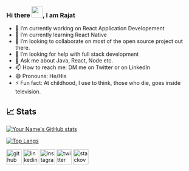 ### Hi there <img src="https://github.com/TheDudeThatCode/TheDudeThatCode/blob/master/Assets/Hi.gif" width="29px">, I am Rajat

- 🔭 I’m currently working on React Application Developement
- 🌱 I’m currently learning React Native
- 👯 I’m looking to collaborate on most of the open source project out there.
- 🤔 I’m looking for help with full stack development 
- 💬 Ask me about Java, React, Node etc.
- 📫 How to reach me: DM me on Twitter or on LinkedIn
- 😄 Pronouns: He/His
- ⚡ Fun fact: At childhood, I use to think, those who die, goes inside television. 

## 📈 Stats

[![Your Name's GitHub stats](https://github-readme-stats.vercel.app/api?username=Rajat-Dabade&show_icons=true)](https://github.com/Rajat-Dabade)

[![Top Langs](https://github-readme-stats.vercel.app/api/top-langs/?username=Rajat-Dabade&layout=compact)](https://github.com/Rajat-Dabade)


[<img src='https://cdn.jsdelivr.net/npm/simple-icons@3.0.1/icons/github.svg' alt='github' height='40'>](https://github.com/https://github.com/Rajat-Dabade)  [<img src='https://cdn.jsdelivr.net/npm/simple-icons@3.0.1/icons/linkedin.svg' alt='linkedin' height='40'>](https://www.linkedin.com/in/https://www.linkedin.com/in/rajat-dabade//)  [<img src='https://cdn.jsdelivr.net/npm/simple-icons@3.0.1/icons/instagram.svg' alt='instagram' height='40'>](https://www.instagram.com/https://www.instagram.com/m_rajat007//)  [<img src='https://cdn.jsdelivr.net/npm/simple-icons@3.0.1/icons/twitter.svg' alt='twitter' height='40'>](https://twitter.com/https://twitter.com/DabadeRajat)  [<img src='https://cdn.jsdelivr.net/npm/simple-icons@3.0.1/icons/stackoverflow.svg' alt='stackoverflow' height='40'>](https://stackoverflow.com/users/9293065/rajat-dabade)  
